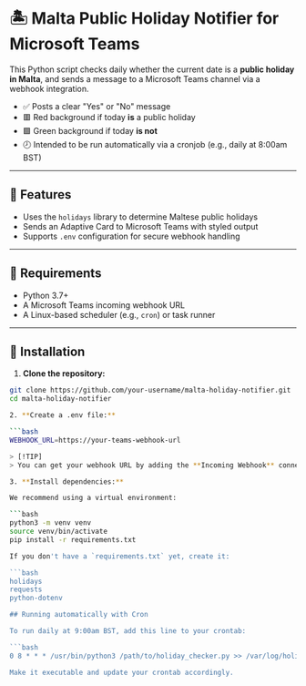 # 🏝️ Malta Public Holiday Notifier for Microsoft Teams

This Python script checks daily whether the current date is a **public holiday in Malta**, and sends a message to a Microsoft Teams channel via a webhook integration.

- ✅ Posts a clear "Yes" or "No" message
- 🟥 Red background if today **is** a public holiday
- 🟩 Green background if today **is not**
- 🕗 Intended to be run automatically via a cronjob (e.g., daily at 8:00am BST)

---

## 🚀 Features

- Uses the `holidays` library to determine Maltese public holidays
- Sends an Adaptive Card to Microsoft Teams with styled output
- Supports `.env` configuration for secure webhook handling

---

## 🧱 Requirements

- Python 3.7+
- A Microsoft Teams incoming webhook URL
- A Linux-based scheduler (e.g., `cron`) or task runner

---

## 🔧 Installation

1. **Clone the repository:**

```bash
git clone https://github.com/your-username/malta-holiday-notifier.git
cd malta-holiday-notifier

2. **Create a .env file:**

```bash
WEBHOOK_URL=https://your-teams-webhook-url

> [!TIP]
> You can get your webhook URL by adding the **Incoming Webhook** connector to a Teams channel.

3. **Install dependencies:**

We recommend using a virtual environment:

```bash
python3 -m venv venv
source venv/bin/activate
pip install -r requirements.txt

If you don't have a `requirements.txt` yet, create it:

```bash
holidays
requests
python-dotenv

## Running automatically with Cron

To run daily at 9:00am BST, add this line to your crontab:

```bash
0 8 * * * /usr/bin/python3 /path/to/holiday_checker.py >> /var/log/holiday_checker.log 2>&1

Make it executable and update your crontab accordingly.
